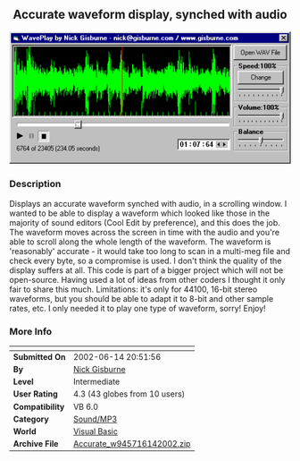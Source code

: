 ﻿<div align="center">

## Accurate waveform display, synched with audio

<img src="PIC2002614164473920.gif">
</div>

### Description

Displays an accurate waveform synched with audio, in a scrolling window. I wanted to be able to display a waveform which looked like those in the majority of sound editors (Cool Edit by preference), and this does the job. The waveform moves across the screen in time with the audio and you're able to scroll along the whole length of the waveform. The waveform is 'reasonably' accurate - it would take too long to scan in a multi-meg file and check every byte, so a compromise is used. I don't think the quality of the display suffers at all. This code is part of a bigger project which will not be open-source. Having used a lot of ideas from other coders I thought it only fair to share this much. Limitations: it's only for 44100, 16-bit stereo waveforms, but you should be able to adapt it to 8-bit and other sample rates, etc. I only needed it to play one type of waveform, sorry! Enjoy!
 
### More Info
 


<span>             |<span>
---                |---
**Submitted On**   |2002-06-14 20:51:56
**By**             |[Nick Gisburne](https://github.com/Planet-Source-Code/PSCIndex/blob/master/ByAuthor/nick-gisburne.md)
**Level**          |Intermediate
**User Rating**    |4.3 (43 globes from 10 users)
**Compatibility**  |VB 6\.0
**Category**       |[Sound/MP3](https://github.com/Planet-Source-Code/PSCIndex/blob/master/ByCategory/sound-mp3__1-45.md)
**World**          |[Visual Basic](https://github.com/Planet-Source-Code/PSCIndex/blob/master/ByWorld/visual-basic.md)
**Archive File**   |[Accurate\_w945716142002\.zip](https://github.com/Planet-Source-Code/nick-gisburne-accurate-waveform-display-synched-with-audio__1-35852/archive/master.zip)








